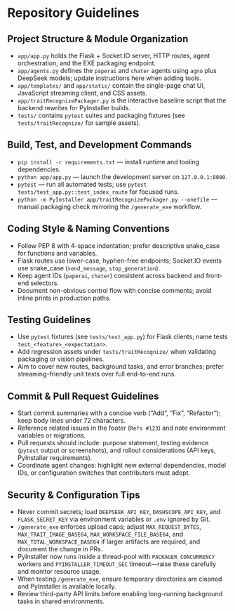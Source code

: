 # Repository Guidelines

## Project Structure & Module Organization
- `app/app.py` holds the Flask + Socket.IO server, HTTP routes, agent orchestration, and the EXE packaging endpoint.
- `app/agents.py` defines the `paperai` and `chater` agents using `agno` plus DeepSeek models; update instructions here when adding tools.
- `app/templates/` and `app/static/` contain the single-page chat UI, JavaScript streaming client, and CSS assets.
- `app/traitRecognizePackager.py` is the interactive baseline script that the backend rewrites for PyInstaller builds.
- `tests/` contains `pytest` suites and packaging fixtures (see `tests/traitRecognize/` for sample assets).

## Build, Test, and Development Commands
- `pip install -r requirements.txt` — install runtime and tooling dependencies.
- `python app/app.py` — launch the development server on `127.0.0.1:8080`.
- `pytest` — run all automated tests; use `pytest tests/test_app.py::test_index_route` for focused runs.
- `python -m PyInstaller app/traitRecognizePackager.py --onefile` — manual packaging check mirroring the `/generate_exe` workflow.

## Coding Style & Naming Conventions
- Follow PEP 8 with 4-space indentation; prefer descriptive snake_case for functions and variables.
- Flask routes use lower-case, hyphen-free endpoints; Socket.IO events use snake_case (`send_message`, `stop_generation`).
- Keep agent IDs (`paperai`, `chater`) consistent across backend and front-end selectors.
- Document non-obvious control flow with concise comments; avoid inline prints in production paths.

## Testing Guidelines
- Use `pytest` fixtures (see `tests/test_app.py`) for Flask clients; name tests `test_<feature>_<expectation>`.
- Add regression assets under `tests/traitRecognize/` when validating packaging or vision pipelines.
- Aim to cover new routes, background tasks, and error branches; prefer streaming-friendly unit tests over full end-to-end runs.

## Commit & Pull Request Guidelines
- Start commit summaries with a concise verb (“Add”, “Fix”, “Refactor”); keep body lines under 72 characters.
- Reference related issues in the footer (`Refs #123`) and note environment variables or migrations.
- Pull requests should include: purpose statement, testing evidence (`pytest` output or screenshots), and rollout considerations (API keys, PyInstaller requirements).
- Coordinate agent changes: highlight new external dependencies, model IDs, or configuration switches that contributors must adopt.

## Security & Configuration Tips
- Never commit secrets; load `DEEPSEEK_API_KEY`, `DASHSCOPE_API_KEY`, and `FLASK_SECRET_KEY` via environment variables or `.env` ignored by Git.
- `/generate_exe` enforces upload caps; adjust `MAX_REQUEST_BYTES`, `MAX_TRAIT_IMAGE_BASE64`, `MAX_WORKSPACE_FILE_BASE64`, and `MAX_TOTAL_WORKSPACE_BASE64` if larger artifacts are required, and document the change in PRs.
- PyInstaller now runs inside a thread-pool with `PACKAGER_CONCURRENCY` workers and `PYINSTALLER_TIMEOUT_SEC` timeout—raise these carefully and monitor resource usage.
- When testing `/generate_exe`, ensure temporary directories are cleaned and PyInstaller is available locally.
- Review third-party API limits before enabling long-running background tasks in shared environments.
